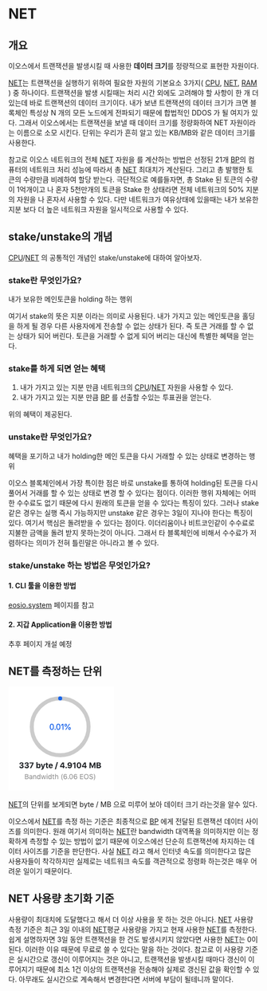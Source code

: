 # NET

## 개요

이오스에서 트랜잭션을 발생시킬 때 사용한 **데이터 크기**를 정량적으로 표현한 자원이다.

[NET](net.md)는 트랜잭션을 실행하기 위하여 필요한 자원의 기본요소 3가지\( [CPU](../c/cpu.md), [NET](net.md), [RAM](../r/ram.md) \) 중 하나이다. 트랜잭션을 발생 시킬때는 처리 시간 외에도 고려해야 할 사항이 한 개 더 있는데 바로 트랜잭션의 데이터 크기이다. 내가 보낸 트랜잭션의 데이터 크기가 크면 블록체인 특성상 N 개의 모든 노드에게 전파되기 때문에 합법적인 DDOS 가 될 여지가 있다. 그래서 이오스에서는 트랜잭션을 보낼 때 데이터 크기를 정량화하여 NET 자원이라는 이름으로 소모 시킨다. 단위는 우리가 흔히 알고 있는 KB/MB와 같은 데이터 크기를 사용한다.

참고로 이오스 네트워크의 전체 [NET](net.md) 자원을 를 계산하는 방법은 선정된 21개 [BP](../b/bp.md)의 컴퓨터의  네트워크 처리 성능에 따라서 총 [NET](net.md) 최대치가 계산된다. 그리고 총 발행한 토큰의 수량만큼 비례하여 할당 받는다. 극단적으로 예를들자면, 총 Stake 된 토큰의 수량이 1억개이고 나 혼자 5천만개의 토큰을 Stake 한 상태라면 전체 네트워크의 50% 지분의 자원을 나 혼자서 사용할 수 있다. 다만 네트워크가 여유상태에 있을때는 내가 보유한 지분 보다 더 높은 네트워크 자원을 일시적으로 사용할 수 있다.

## stake/unstake의 개념

[CPU](../c/cpu.md)/[NET](net.md) 의 공통적인 개념인 stake/unstake에 대하여 알아보자.

### stake란 무엇인가요?

내가 보유한 메인토큰을 holding 하는 행위

여기서 stake의 뜻은 지분 이라는 의미로 사용된다. 내가 가지고 있는 메인토큰을 홀딩을 하게 될 경우 다른 사용자에게 전송할 수 없는 상태가 된다. 즉 토큰 거래를 할 수 없는 상태가 되어 버린다. 토큰을 거래할 수 없게 되어 버리는 대신에 특별한 혜택을 얻는다.

### stake를 하게 되면 얻는 혜택

1. 내가 가지고 있는 지분 만큼 네트워크의 [CPU](../c/cpu.md)/[NET](net.md) 자원을 사용할 수 있다.
2. 내가 가지고 있는 지분 만큼 [BP](../b/bp.md) 를 선출할 수있는 투표권을 얻는다.

위의 혜택이 제공된다. 

### unstake란 무엇인가요?

혜택을 포기하고 내가 holding한 메인 토큰을  다시 거래할 수 있는 상태로 변경하는 행위

이오스 블록체인에서 가장 특이한 점은 바로 unstake를 통하여 holding된 토큰을 다시 풀어서 거래를 할 수 있는 상태로 변경 할 수 있다는 점이다. 이러한 행위 자체에는 어떠한 수수료도 없기 때문에 다시 원래의 토큰을 얻을 수 있다는 특징이 있다. 그러나 stake 같은 경우는 실행 즉시 가능하지만 unstake 같은 경우는 3일이 지나야 한다는 특징이 있다. 여기서 핵심은 돌려받을 수 있다는 점이다. 이더리움이나 비트코인같이 수수료로 지불한 금액을 돌려 받지 못하는것이 아니다. 그래서 타 블록체인에 비해서 수수료가 저렴하다는 의미가 전혀 틀린말은 아니라고 볼 수 있다.

### stake/unstake 하는 방법은 무엇인가요?

#### 1. CLI 툴을 이용한 방법

[eosio.system](../e/eosio.system.md) 페이지를 참고

#### 2. 지갑 Application을 이용한 방법

추후 페이지 개설 예정

## NET를 측정하는 단위

![net \( site : eoscanner.io \)](../../.gitbook/assets/net_resource.png)

[NET](net.md)의 단위를 보게되면 byte / MB 으로 미루어 보아 데이터 크기 라는것을 알수 있다.

이오스에서 [NET](net.md)를 측정 하는 기준은 최종적으로 [BP](https://eosdev.wiki/~/drafts/-LWOzA0TPlO9v01J7Tec/primary/keywords/b/bp) 에게 전달된 트랜잭션 데이터 사이즈를 의미한다. 원래 여기서 의미하는 [NET](net.md)란 bandwidth 대역폭을 의미하지만 이는 정확하게 측정할 수 있는 방법이 없기 때문에 이오스에선 단순히 트랜잭션에 차지하는 데이터 사이즈를 기준을 판단한다. 사실 [NET](net.md) 라고 해서 인터넷 속도를 의미한다고 많은 사용자들이 착각하지만 실제로는 네트워크 속도를 객관적으로 정령화 하는것은 매우 어려운 일이기 때문이다. 

## NET 사용량 초기화 기준

사용량이 최대치에 도달했다고 해서 더 이상 사용을 못 하는 것은 아니다. [NET](net.md) 사용량 측정 기준은 최근 3일 이내의 [NET](net.md)평균 사용량을 가지고 현재 사용한 [NET](net.md)를 측정한다. 쉽게 설명하자면 3일 동안 트랜잭션을 한 건도 발생시키지 않았다면 사용한 [NET](net.md)는 0이 된다. 이러한 이유 때문에 무료로 쓸 수 있다는 말을 하는 것이다. 참고로 이 사용량 기준은 실시간으로 갱신이 이루어지는 것은 아니고, 트랜잭션을 발생시킬 때마다 갱신이 이루어지기 때문에 최소 1건 이상의 트랜잭션을 전송해야 실제로 갱신된 값을 확인할 수 있다. 아무래도 실시간으로 계속해서 변경한다면 서버에 부담이 될테니까 말이다.

## 

